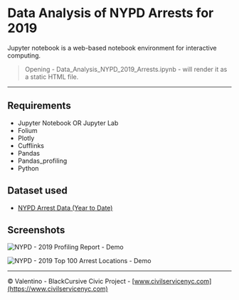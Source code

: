 # Data Analysis of NYPD Arrests for 2019
Jupyter notebook is a web-based notebook environment for interactive computing.

> Opening - Data_Analysis_NYPD_2019_Arrests.ipynb - will render it as 
a static HTML file.
_____________________________________________
## Requirements
- Jupyter Notebook OR Jupyter Lab
- Folium
- Plotly
- Cufflinks
- Pandas
- Pandas_profiling
- Python

## Dataset used 
- [NYPD Arrest Data (Year to Date)](https://data.cityofnewyork.us/Public-Safety/NYPD-Arrest-Data-Year-to-Date-/uip8-fykc)

## Screenshots
![NYPD - 2019 Profiling Report - Demo](https://github.com/BlackCursive/Data_Analysis_NYPD_2019/blob/master/gif/nypd-2019-profiling-output.gif)

![NYPD - 2019 Top 100 Arrest Locations - Demo](https://github.com/BlackCursive/Data_Analysis_NYPD_2019/blob/master/gif/nypd-2019-map-output.gif)

_____________________________________________
© Valentino - BlackCursive
Civic Project - [www.civilservicenyc.com](https://www.civilservicenyc.com)
